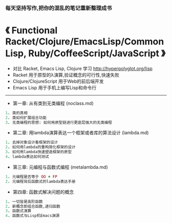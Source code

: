 ### 每天坚持写作,把你的混乱的笔记重新整理成书

# 《 Functional Racket/Clojure/EmacsLisp/CommonLisp, Ruby/CoffeeScript/JavaScript  》

* 对比 Racket, Emacs Lisp, Clojure 学习 http://hyperpolyglot.org/lisp 
* Racket 用于原型的λ演算,验证概念的可行性,快速失败
* Clojure/ClojureScript 用于Web的前后端开发
* Emacs Lisp 用于手机上编写Lisp和命令行

--------------------

* 第一章: 从有类到无类编程 (noclass.md)
```ruby
1. 类的真相
2. 类如何扩展组合功能
3. 无类编程的思想: 如何用原型链进行更底层强大的无类编程
```
* 第二章: 用lambda演算表达一个框架或者库的算法设计 (lambda.md)
```ruby
1. 去掉对象设计看框架的设计
2. 如何用lambda的重构简化框架的设计
3. 如何用lambda快速塑造框架的原型
4. lambda表达如何测试
```
* 第三章: 元编程与函数式编程 (metalambda.md)
```ruby
1. 元编程是否等于 OO + FP
2. 元编程背后函数式的lambda表达手册
```
* 第四章: 函数式解决问题的概念
```ruby
1. 一切皆是高阶函数
2. 新概念即组合函数,递归函数
3. 函数式演算
4. 函数式与Lisp机Emacs渊源
```
